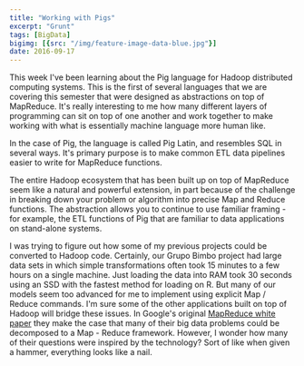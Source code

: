 ```yaml
---
title: "Working with Pigs"
excerpt: "Grunt"
tags: [BigData]
bigimg: [{src: "/img/feature-image-data-blue.jpg"}]
date: 2016-09-17
---
```


This week I've been learning about the Pig language for Hadoop distributed computing systems. This is the first of several languages that we are covering this semester that were designed as abstractions on top of MapReduce. It's really interesting to me how many different layers of programming can sit on top of one another and work together to make working with what is essentially machine language more human like. 

In the case of Pig, the language is called Pig Latin, and resembles SQL in several ways. It's primary purpose is to make common ETL data pipelines easier to write for MapReduce functions. 

The entire Hadoop ecosystem that has been built up on top of MapReduce seem like a natural and powerful extension, in part because of the challenge in breaking down your problem or algorithm into precise Map and Reduce functions. The abstraction allows you to continue to use familiar framing - for example, the ETL functions of Pig that are familiar to data applications on stand-alone systems. 

I was trying to figure out how some of my previous projects could be converted to Hadoop code. Certainly, our Grupo Bimbo project had large data sets in which simple transformations often took 15 minutes to a few hours on a single machine. Just loading the data into RAM took 30 seconds using an SSD with the fastest method for loading on R. But many of our models seem too advanced for me to implement using explicit Map / Reduce commands. I'm sure some of the other applications built on top of Hadoop will bridge these issues. In Google's original [MapReduce white paper] they make the case that many of their big data problems could be decomposed to a Map - Reduce framework. However, I wonder how many of their questions were inspired by the technology? Sort of like when given a hammer, everything looks like a nail. 

[MapReduce white paper]: http://static.googleusercontent.com/media/research.google.com/en//archive/mapreduce-osdi04.pdf

